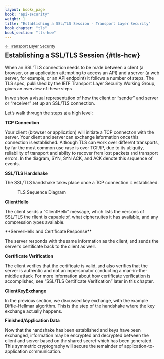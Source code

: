 ```yaml
---
layout: books_page
book: "api-security"
weight: 1
title: "Establishing a SSL/TLS Session - Transport Layer Security"
book_chapter: "tls"
book_section: "tls-how"
---
```


<div style="font-size: 0.9em; margin-bottom: -20px;"><a href="/books/{{page.book}}/{{page.book_chapter}}/">&larr; Transport Layer Security</a></div>

## Establishing a SSL/TLS Session {#tls-how}

When an SSL/TLS connection needs to be made between a client (a browser, or an application attempting to access an API) and a server (a web server, for example, or an API endpoint) it follows a number of steps. The TLS spec, published by the IETF Transport Layer Security Working Group, gives an overview of these steps.

In <a href="#fig_tls_sequence_diagram" class="figref"></a> we show a visual representation of how the client or “sender” and server or “receiver” set up an SSL/TLS connection.

Let’s walk through the steps at a high level:

**TCP Connection**

Your client (browser or application) will initiate a TCP connection with the server. Your client and server can exchange information once this connection is established. Although TLS can work over different transports, by far the most common use case is over TCP/IP, due to its ubiquity, reliability of transport and ability to recover from lost packets and transport errors. In the diagram, SYN, SYN ACK, and ACK denote this sequence of events.

**SSL/TLS Handshake**

The SSL/TLS handshake takes place once a TCP connection is established.

<figure id="fig_tls_sequence_diagram">
  <img src="../images/tls-sequence-diagram.png" alt=""/>
  <figcaption>TLS Sequence Diagram</figcaption>
</figure>

**ClientHello**

The client sends a “ClientHello” message, which lists the versions of SSL/TLS the client is capable of, what ciphersuites it has available, and any compression types available.

<div class="break-before"></div>
**ServerHello and Certificate Response**

The server responds with the same information as the client, and sends the server’s certificate back to the client as well.

**Certificate Verification**

The client verifies that the certificate is valid, and also verifies that the server is authentic and not an impersonator conducting a man-in-the-middle attack. For more information about how certificate verification is accomplished, see “SSL/TLS Certificate Verification” later in this chapter.

**ClientKeyExchange**

In the previous section, we discussed key exchange, with the example Diffie–Hellman algorithm. This is the step of the handshake where the key exchange actually happens.

**Finished/Application Data**

Now that the handshake has been established and keys have been exchanged, information may be encrypted and decrypted between the client and server based on the shared secret which has been generated. This symmetric cryptography will secure the remainder of application-to-application communication.
